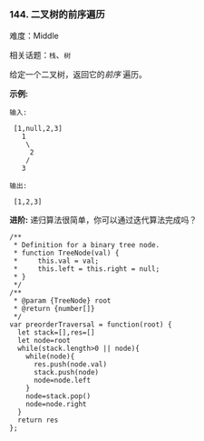 ### 144. 二叉树的前序遍历

难度：Middle

相关话题：`栈`、`树`

给定一个二叉树，返回它的*前序* 遍历。



**示例:** 





```
输入:

 [1,null,2,3]  
   1
    \
     2
    /
   3 

输出:

 [1,2,3]

```


**进阶:** 递归算法很简单，你可以通过迭代算法完成吗？




```
/**
 * Definition for a binary tree node.
 * function TreeNode(val) {
 *     this.val = val;
 *     this.left = this.right = null;
 * }
 */
/**
 * @param {TreeNode} root
 * @return {number[]}
 */
var preorderTraversal = function(root) {
  let stack=[],res=[]
  let node=root
  while(stack.length>0 || node){
    while(node){
      res.push(node.val)
      stack.push(node)
      node=node.left
    }
    node=stack.pop()
    node=node.right
  }
  return res
};



```

